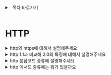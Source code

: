<details>
<summary>&nbsp; 목차 바로가기</summary>

---

## [Network](./README.md)
#### [네트워크의 흐름과 OSI 7계층](./1_network_flow.md)
#### [전송계층 - TCP와 UDP](./2_TCP와_UDP.md)
#### [네트워크계층 - IP](./3_IP.md)
#### 응용계층 - HTTP와 HTTPS
#### [응용계층 - DNS와 DHCP](./5_DNS_DHCP.md)
#### [네트워크 지식 더 알아보기](./6_네트워크지식_더_알아보기.md)

<br>

[( 홈으로 )](../README.md)

---

</details>

<br>

# HTTP

<details>
<summary>http와 https에 대해서 설명해주세요</summary>  

---  
- **http는 hypertext transport protocol의 약자**
- http는 인터넷에서 웹 서버와 통신하기 위한 규약(protocol).
- 서버는 기본적으로 TCP 80포트에서 http연결을 기다린다. 
- **https의 s는 secure socket을 의미함**
- 정보를 암호화하는 SSL 프로토콜을 사용해 자원을 주고 받을 때 쓰는 통신 규약

---
</details>

<details>
<summary>http 1.1과 비교해 2.0의 특징에 대해서 설명해주세요</summary>  

---  
- http/1.1은 connection 당 하나의 요청을 처리함. 연관된 파일이 많으면 그만큼 응답속도가 느려진다는 단점이 있음
    - Connection Keep-Alive 기능을 이용해 connection을 바로 끊지않고 일정기간 동안 유지하는 기술이 생겨남
- http/2는 하나의 connection에 여러개의 요청을 보낼 수 있음. stream으로 주고 받는 뜻
    - 리소스간의 의존관계를 확인해 우선순위를 판별해 응답한다.
---
</details>

<details>
<summary>http 응답코드 종류에 설명해주세요</summary>  

---  
- 2xx - 요청을 성공적으로 받았다는 뜻(성공)
- 3xx - 추가작업이 필요하다는 뜻(리다이렉션)
- 4xx - 요청을 처리할 수 없습니다(클라이언트의 오류)
- 5xx - 서버가 유효한 요청엑 처리를 못함(서버 오류)
---
</details>

<details>
<summary>http 메서드 종류에는 뭐가 있을까요</summary>  


`POST`, `GET`, `PUT`, `PATCH`, `DELETE`  

---  
- POST - 자원 생성을 할때 보내는 메서드
- GET - 특정 자원을 읽는 메서드
- PUT - 특정 자원의 전체를 수정할 때 사용하는 메서드
- PATCH - 특정 자원의 부분을 수정하는데 사용하는 메서드
- DELETE - 특정 자원을 삭제할때 사용
---
</details>
